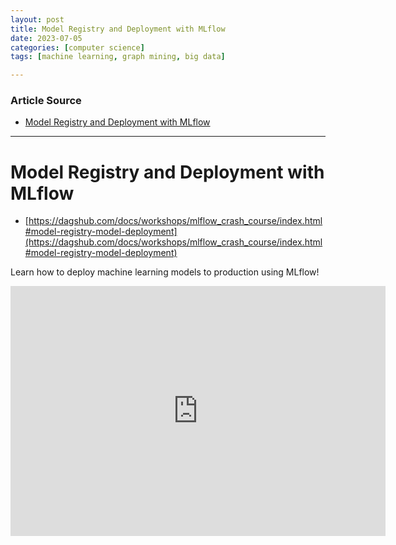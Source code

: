 ```yaml
---
layout: post
title: Model Registry and Deployment with MLflow  
date: 2023-07-05
categories: [computer science]
tags: [machine learning, graph mining, big data]

---
```


### Article Source

* [Model Registry and Deployment with MLflow](https://www.youtube.com/watch?v=K2i-9Gn4XNY)


---

# Model Registry and Deployment with MLflow

* [https://dagshub.com/docs/workshops/mlflow_crash_course/index.html#model-registry-model-deployment](https://dagshub.com/docs/workshops/mlflow_crash_course/index.html#model-registry-model-deployment)


Learn how to deploy machine learning models to production using MLflow!

<iframe width="600" height="400" src="https://www.youtube.com/embed/K2i-9Gn4XNY" title="YouTube video player" frameborder="0" allow="accelerometer; autoplay; clipboard-write; encrypted-media; gyroscope; picture-in-picture; web-share" allowfullscreen></iframe>
